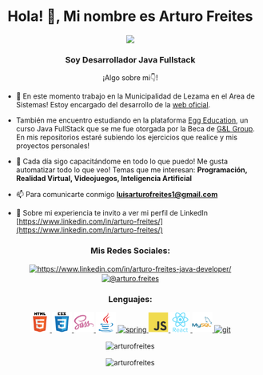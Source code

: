 <h1 align="center">Hola! 👋, Mi nombre es Arturo Freites</h1>


<p align="center" width="300">
   <img align="center" width="200" src="https://media.licdn.com/dms/image/D4D03AQFWvPYQ2kuoMQ/profile-displayphoto-shrink_800_800/0/1707009407498?e=1714608000&v=beta&t=bIKtF_35i5toU71GTqrRScHB54HZKrA3GBa63Xk3sXI" />
   <h3 align="center">Soy Desarrollador Java Fullstack</h3>
</p>

<p align="center">¡Algo sobre mi👇!</p>

- 🔭 En este momento trabajo en la Municipalidad de Lezama en el Area de Sistemas! Estoy encargado del desarrollo de la [web oficial](www.lezama.gov.ar).
- También me encuentro estudiando en la plataforma [Egg Education](www.eggcooperation.com/ar), un curso Java FullStack que se me fue otorgada por la Beca de [G&L Group](www.gylgroup.com). En mis repositorios estaré subiendo los ejercicios que realice y mis proyectos personales!

- 🌱 Cada día sigo capacitándome en todo lo que puedo! Me gusta automatizar todo lo que veo! Temas que me interesan: **Programación, Realidad Virtual, Videojuegos, Inteligencia Artificial**

- 📫 Para comunicarte conmigo **luisarturofreites1@gmail.com**

- 📄 Sobre mi experiencia te invito a ver mi perfil de LinkedIn [https://www.linkedin.com/in/arturo-freites/](https://www.linkedin.com/in/arturo-freites/)

<h3 align="center">Mis Redes Sociales:</h3>
<p align="center">
<a href="https://linkedin.com/in/https://www.linkedin.com/in/arturo-freites-java-developer/" target="blank"><img align="center" src="https://raw.githubusercontent.com/rahuldkjain/github-profile-readme-generator/master/src/images/icons/Social/linked-in-alt.svg" alt="https://www.linkedin.com/in/arturo-freites-java-developer/" height="30" width="40" /></a>
<a href="https://instagram.com/@arturo.freites" target="blank"><img align="center" src="https://raw.githubusercontent.com/rahuldkjain/github-profile-readme-generator/master/src/images/icons/Social/instagram.svg" alt="@arturo.freites" height="30" width="40" /></a>
</p>

<h3 align="center">Lenguajes:</h3>
<p align="center">
<a href="https://www.w3.org/html/" target="_blank" rel="noreferrer"> <img src="https://raw.githubusercontent.com/devicons/devicon/master/icons/html5/html5-original-wordmark.svg" alt="html5" width="40" height="40"/> </a> <a href="https://www.w3schools.com/css/" target="_blank" rel="noreferrer"> <img src="https://raw.githubusercontent.com/devicons/devicon/master/icons/css3/css3-original-wordmark.svg" alt="css3" width="40" height="40"/> </a><a href="https://sass-lang.com" target="_blank" rel="noreferrer"> <img src="https://raw.githubusercontent.com/devicons/devicon/master/icons/sass/sass-original.svg" alt="sass" width="40" height="40"/> </a><a href="https://www.java.com" target="_blank" rel="noreferrer"> <img src="https://raw.githubusercontent.com/devicons/devicon/master/icons/java/java-original.svg" alt="java" width="40" height="40"/> </a><a href="https://spring.io/" target="_blank" rel="noreferrer"> <img src="https://www.vectorlogo.zone/logos/springio/springio-icon.svg" alt="spring" width="40" height="40"/> </a> <a href="https://developer.mozilla.org/en-US/docs/Web/JavaScript" target="_blank" rel="noreferrer"> <img src="https://raw.githubusercontent.com/devicons/devicon/master/icons/javascript/javascript-original.svg" alt="javascript" width="40" height="40"/> </a><a href="https://reactjs.org/" target="_blank" rel="noreferrer"> <img src="https://raw.githubusercontent.com/devicons/devicon/master/icons/react/react-original-wordmark.svg" alt="react" width="40" height="40"/> </a> <a href="https://www.mysql.com/" target="_blank" rel="noreferrer"> <img src="https://raw.githubusercontent.com/devicons/devicon/master/icons/mysql/mysql-original-wordmark.svg" alt="mysql" width="40" height="40"/> </a><a href="https://git-scm.com/" target="_blank" rel="noreferrer"> <img src="https://www.vectorlogo.zone/logos/git-scm/git-scm-icon.svg" alt="git" width="40" height="40"/> </a>
</p>

<p align="center"><img align="center" src="https://github-readme-stats.vercel.app/api/top-langs?username=arturofreites&show_icons=true&locale=en&layout=compact" alt="arturofreites" /></p>

<p align="center"><img align="center" src="https://github-readme-streak-stats.herokuapp.com/?user=arturofreites&" alt="arturofreites" /></p>
